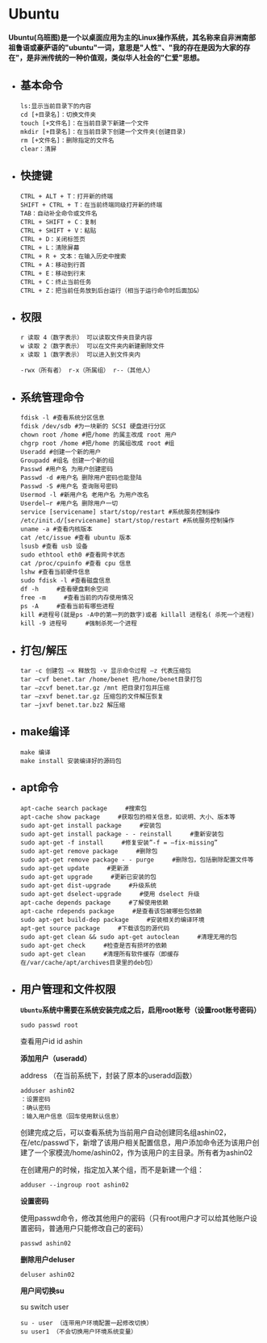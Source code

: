 # Ubuntu

**Ubuntu(乌班图)是一个以桌面应用为主的Linux操作系统，其名称来自非洲南部祖鲁语或豪萨语的"ubuntu"一词，意思是"人性"、"我的存在是因为大家的存在"，是非洲传统的一种价值观，类似华人社会的"仁爱"思想。**

* ## 基本命令

  ~~~assembly
  ls:显示当前目录下的内容
  cd [+目录名]：切换文件夹
  touch [+文件名]：在当前目录下新建一个文件
  mkdir [+目录名]：在当前目录下创建一个文件夹(创建目录)
  rm [+文件名]：删除指定的文件名
  clear：清屏
  ~~~
  
* ## 快捷键

  ```assembly
  CTRL + ALT + T：打开新的终端
  SHIFT + CTRL + T：在当前终端同级打开新的终端
  TAB：自动补全命令或文件名
  CTRL + SHIFT + C：复制
  CTRL + SHIFT + V：粘贴
  CTRL + D：关闭标签页
  CTRL + L：清除屏幕
  CTRL + R + 文本：在输入历史中搜索
  CTRL + A：移动到行首
  CTRL + E：移动到行末
  CTRL + C：终止当前任务
  CTRL + Z：把当前任务放到后台运行（相当于运行命令时后面加&）
  ```

* ## 权限

  ```assembly
  r 读取 4（数字表示） 可以读取文件夹目录内容
  w 读取 2（数字表示） 可以在文件夹内新建删除文件
  x 读取 1（数字表示） 可以进入到文件夹内
  
  -rwx（所有者） r-x（所属组） r--（其他人）
  ```

* ## 系统管理命令

  ```assembly
  fdisk -l #查看系统分区信息
  fdisk /dev/sdb #为一块新的 SCSI 硬盘进行分区
  chown root /home #把/home 的属主改成 root 用户
  chgrp root /home #把/home 的属组改成 root #组
  Useradd #创建一个新的用户
  Groupadd #组名 创建一个新的组
  Passwd #用户名 为用户创建密码
  Passwd -d #用户名 删除用户密码也能登陆
  Passwd -S #用户名 查询账号密码
  Usermod -l #新用户名 老用户名 为用户改名
  Userdel–r #用户名 删除用户一切
  service [servicename] start/stop/restart #系统服务控制操作
  /etc/init.d/[servicename] start/stop/restart #系统服务控制操作
  uname -a #查看内核版本
  cat /etc/issue #查看 ubuntu 版本
  lsusb #查看 usb 设备
  sudo ethtool eth0 #查看网卡状态
  cat /proc/cpuinfo #查看 cpu 信息
  lshw #查看当前硬件信息
  sudo fdisk -l #查看磁盘信息
  df -h     #查看硬盘剩余空间
  free -m     #查看当前的内存使用情况
  ps -A     #查看当前有哪些进程
  kill #进程号(就是ps -A中的第一列的数字)或者 killall 进程名( 杀死一个进程)
  kill -9 进程号     #强制杀死一个进程 
  ```
  
* ## 打包/解压 

  ```assembly
  tar -c 创建包 –x 释放包 -v 显示命令过程 –z 代表压缩包
  tar –cvf benet.tar /home/benet 把/home/benet目录打包
  tar –zcvf benet.tar.gz /mnt 把目录打包并压缩
  tar –zxvf benet.tar.gz 压缩包的文件解压恢复
  tar –jxvf benet.tar.bz2 解压缩 
  ```

* ## make编译

  ```assembly
  make 编译
  make install 安装编译好的源码包 
  ```

* ## apt命令 

  ```ABAP
  apt-cache search package     #搜索包
  apt-cache show package     #获取包的相关信息，如说明、大小、版本等
  sudo apt-get install package     #安装包
  sudo apt-get install package - - reinstall     #重新安装包
  sudo apt-get -f install     #修复安装”-f = –fix-missing”
  sudo apt-get remove package     #删除包
  sudo apt-get remove package - - purge     #删除包，包括删除配置文件等
  sudo apt-get update     #更新源
  sudo apt-get upgrade     #更新已安装的包
  sudo apt-get dist-upgrade     #升级系统
  sudo apt-get dselect-upgrade     #使用 dselect 升级
  apt-cache depends package     #了解使用依赖
  apt-cache rdepends package     #是查看该包被哪些包依赖
  sudo apt-get build-dep package     #安装相关的编译环境
  apt-get source package     #下载该包的源代码
  sudo apt-get clean && sudo apt-get autoclean     #清理无用的包
  sudo apt-get check     #检查是否有损坏的依赖
  sudo apt-get clean     #清理所有软件缓存（即缓存在/var/cache/apt/archives目录里的deb包）
  ```



* ## 用户管理和文件权限

  **`Ubuntu`系统中需要在系统安装完成之后，启用root账号（设置root账号密码）**

  ```
  sudo passwd root
  ```

  查看用户id id ashin

  **添加用户（useradd）**

  address （在当前系统下，封装了原本的useradd函数）

  ```ceylon
  adduser ashin02
  ：设置密码
  ：确认密码
  ：输入用户信息（回车使用默认信息）
  ```

  创建完成之后，可以查看系统为当前用户自动创建同名组ashin02，在/etc/passwd下，新增了该用户相关配置信息，用户添加命令还为该用户创建了一个家模流/home/ashin02，作为该用户的主目录。所有者为ashin02

  在创建用户的时候，指定加入某个组，而不是新建一个组：

  ```
  adduser --ingroup root ashin02
  ```

  **设置密码**

  使用passwd命令，修改其他用户的密码（只有root用户才可以给其他账户设置密码，普通用户只能修改自己的密码）

  ```
  passwd ashin02
  ```

  **删除用户deluser**

  ```
  deluser ashin02
  ```

  **用户间切换su**

  su switch user

  ```ceylon
  su - user （连带用户环境配置一起修改切换）
  su user1 （不会切换用户环境系统变量）
  ```

  
